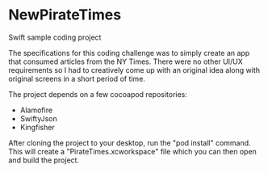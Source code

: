 # NewPirateTimes

Swift sample coding project 

The specifications for this coding challenge was to simply create an app that consumed articles from the NY Times.  There were no other UI/UX requirements so I had to creatively come up with an original idea along with original screens in a short period of time.

The project depends on a few cocoapod repositories:

* Alamofire
* SwiftyJson
* Kingfisher

After cloning the project to your desktop, run the "pod install" command.  This will create a "PirateTimes.xcworkspace" file 
which you can then open and build the project.


